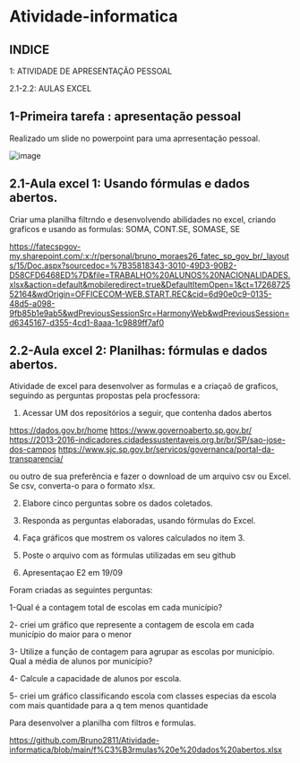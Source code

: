# Atividade-informatica




## INDICE

1: ATIVIDADE DE APRESENTAÇÃO PESSOAL

2.1-2.2: AULAS EXCEL 




## 1-Primeira tarefa : apresentação pessoal

Realizado um slide no powerpoint para uma aprresentação pessoal.

![image](https://github.com/user-attachments/assets/6dacf737-43de-46a0-84ff-4391a2a0249c)




## 2.1-Aula excel 1: Usando fórmulas e dados abertos. 

Criar uma planilha filtrndo e desenvolvendo abilidades no excel, criando graficos e usando as formulas:  SOMA, CONT.SE, SOMASE, SE

https://fatecspgov-my.sharepoint.com/:x:/r/personal/bruno_moraes26_fatec_sp_gov_br/_layouts/15/Doc.aspx?sourcedoc=%7B35818343-3010-49D3-90B2-D58CFD6468ED%7D&file=TRABALHO%20ALUNOS%20NACIONALIDADES.xlsx&action=default&mobileredirect=true&DefaultItemOpen=1&ct=1726872552164&wdOrigin=OFFICECOM-WEB.START.REC&cid=6d90e0c9-0135-48d5-a098-9fb85b1e9ab5&wdPreviousSessionSrc=HarmonyWeb&wdPreviousSession=d6345167-d355-4cd1-8aaa-1c9889ff7af0




## 2.2-Aula excel 2: Planilhas: fórmulas e dados abertos. 

Atividade de excel para desenvolver as formulas e a criaçaõ de graficos, seguindo as perguntas propostas pela procfessora:

1. Acessar UM dos repositórios a seguir, que contenha  dados abertos

https://dados.gov.br/home
https://www.governoaberto.sp.gov.br/
https://2013-2016-indicadores.cidadessustentaveis.org.br/br/SP/sao-jose-dos-campos
https://www.sjc.sp.gov.br/servicos/governanca/portal-da-transparencia/

ou outro de sua preferência e fazer o download de um  arquivo csv ou Excel.
Se csv, converta-o para o formato xlsx.

2. Elabore  cinco perguntas sobre os dados coletados.

3. Responda as perguntas elaboradas, usando fórmulas do Excel.

4. Faça  gráficos que mostrem os valores calculados no item 3.

5. Poste o arquivo com as fórmulas utilizadas em seu github

6. Apresentaçao E2 em 19/09




Foram criadas as seguintes perguntas:

1-Qual é a contagem total de escolas em cada município?

2- criei um gráfico que represente a contagem de escola em cada município do maior para o menor

3- Utilize a função de contagem para agrupar as escolas por município. Qual a média de alunos por município?

4- Calcule a capacidade de alunos por escola.

5- criei um gráfico classificando escola com classes especias da escola com mais quantidade para a q tem menos quantidade


Para desenvolver a planilha com filtros e formulas.

https://github.com/Bruno2811/Atividade-informatica/blob/main/f%C3%B3rmulas%20e%20dados%20abertos.xlsx
